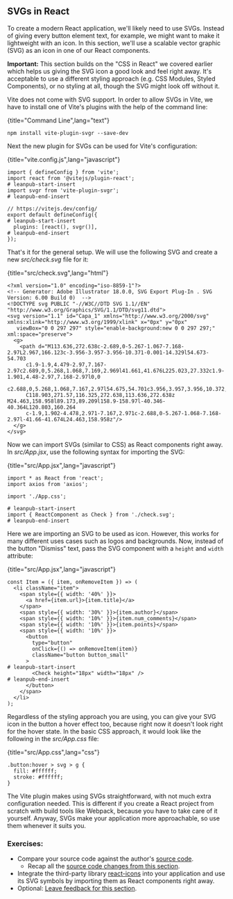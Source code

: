## SVGs in React

To create a modern React application, we'll likely need to use SVGs. Instead of giving every button element text, for example, we might want to make it lightweight with an icon. In this section, we'll use a scalable vector graphic (SVG) as an icon in one of our React components.

**Important:** This section builds on the "CSS in React" we covered earlier which helps us giving the SVG icon a good look and feel right away. It's acceptable to use a different styling approach (e.g. CSS Modules, Styled Components), or no styling at all, though the SVG might look off without it.

Vite does not come with SVG support. In order to allow SVGs in Vite, we have to install one of Vite's plugins with the help of the command line:

{title="Command Line",lang="text"}
~~~~~~~
npm install vite-plugin-svgr --save-dev
~~~~~~~

Next the new plugin for SVGs can be used for Vite's configuration:

{title="vite.config.js",lang="javascript"}
~~~~~~~
import { defineConfig } from 'vite';
import react from '@vitejs/plugin-react';
# leanpub-start-insert
import svgr from 'vite-plugin-svgr';
# leanpub-end-insert

// https://vitejs.dev/config/
export default defineConfig({
# leanpub-start-insert
  plugins: [react(), svgr()],
# leanpub-end-insert
});
~~~~~~~

That's it for the general setup. We will use the following SVG and create a new *src/check.svg* file for it:

{title="src/check.svg",lang="html"}
~~~~~~~
<?xml version="1.0" encoding="iso-8859-1"?>
<!-- Generator: Adobe Illustrator 18.0.0, SVG Export Plug-In . SVG Version: 6.00 Build 0)  -->
<!DOCTYPE svg PUBLIC "-//W3C//DTD SVG 1.1//EN" "http://www.w3.org/Graphics/SVG/1.1/DTD/svg11.dtd">
<svg version="1.1" id="Capa_1" xmlns="http://www.w3.org/2000/svg" xmlns:xlink="http://www.w3.org/1999/xlink" x="0px" y="0px"
   viewBox="0 0 297 297" style="enable-background:new 0 0 297 297;" xml:space="preserve">
  <g>
    <path d="M113.636,272.638c-2.689,0-5.267-1.067-7.168-2.97L2.967,166.123c-3.956-3.957-3.956-10.371-0.001-14.329l54.673-54.703
      c1.9-1.9,4.479-2.97,7.167-2.97c2.689,0,5.268,1.068,7.169,2.969l41.661,41.676L225.023,27.332c1.9-1.901,4.48-2.97,7.168-2.97l0,0
      c2.688,0,5.268,1.068,7.167,2.97l54.675,54.701c3.956,3.957,3.956,10.372,0,14.328L120.803,269.668
      C118.903,271.57,116.325,272.638,113.636,272.638z M24.463,158.958l89.173,89.209l158.9-158.97l-40.346-40.364L120.803,160.264
      c-1.9,1.902-4.478,2.971-7.167,2.971c-2.688,0-5.267-1.068-7.168-2.97l-41.66-41.674L24.463,158.958z"/>
  </g>
</svg>
~~~~~~~

Now we can import SVGs (similar to CSS) as React components right away. In *src/App.jsx*, use the following syntax for importing the SVG:

{title="src/App.jsx",lang="javascript"}
~~~~~~~
import * as React from 'react';
import axios from 'axios';

import './App.css';

# leanpub-start-insert
import { ReactComponent as Check } from './check.svg';
# leanpub-end-insert
~~~~~~~

Here we are importing an SVG to be used as icon. However, this works for many different uses cases such as logos and backgrounds. Now, instead of the button "Dismiss" text, pass the SVG component with a `height` and `width` attribute:

{title="src/App.jsx",lang="javascript"}
~~~~~~~
const Item = ({ item, onRemoveItem }) => (
  <li className="item">
    <span style={{ width: '40%' }}>
      <a href={item.url}>{item.title}</a>
    </span>
    <span style={{ width: '30%' }}>{item.author}</span>
    <span style={{ width: '10%' }}>{item.num_comments}</span>
    <span style={{ width: '10%' }}>{item.points}</span>
    <span style={{ width: '10%' }}>
      <button
        type="button"
        onClick={() => onRemoveItem(item)}
        className="button button_small"
      >
# leanpub-start-insert
        <Check height="18px" width="18px" />
# leanpub-end-insert
      </button>
    </span>
  </li>
);
~~~~~~~

Regardless of the styling approach you are using, you can give your SVG icon in the button a hover effect too, because right now it doesn't look right for the hover state. In the basic CSS approach, it would look like the following in the *src/App.css* file:

{title="src/App.css",lang="css"}
~~~~~~~
.button:hover > svg > g {
  fill: #ffffff;
  stroke: #ffffff;
}
~~~~~~~

The Vite plugin makes using SVGs straightforward, with not much extra configuration needed. This is different if you create a React project from scratch with build tools like Webpack, because you have to take care of it yourself. Anyway, SVGs make your application more approachable, so use them whenever it suits you.

### Exercises:

* Compare your source code against the author's [source code](https://bit.ly/4b1ZPge).
  * Recap all the [source code changes from this section](https://bit.ly/3U6XJpr).
* Integrate the third-party library [react-icons](https://bit.ly/3nayoJ7) into your application and use its SVG symbols by importing them as React components right away.
* Optional: [Leave feedback for this section](https://forms.gle/3yGgMDR2VQ5WksSXA).